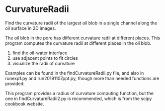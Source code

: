 # CurvatureRadii
 Find the curvature radii of the largest oil blob in a single channel along the oil surface in 2D images.

 The oil blob in the pore has different curvature radii at different places. This program computes the curvature radii at different places in the oil blob.

 1. find the oil-water interface
 2. use adjacent points to fit circles
 3. visualize the radii of curvature

Examples can be found in the findCurvatureRadii.py file, and also in runexp1.py and run20191107ppt.py, though more than needed functions are provided.

This program provides a radius of curvature computing function, but the one in findCurvatureRadii2.py is recommended, which is from the scipy cookbook website.
